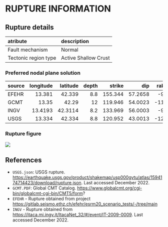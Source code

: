 # RUPTURE INFORMATION
    
## Rupture details

| atribute             | description          |
|:---------------------|:---------------------|
| Fault mechanism       | Normal               |
| Tectonic region type | Active Shallow Crust |

### Preferred nodal plane solution

| source   |   longitude |   latitude |   depth |   strike |     dip |   rake |   mag |
|:---------|------------:|-----------:|--------:|---------:|--------:|-------:|------:|
| EFEHR    |     13.381  |    42.339  |     8.8 |  155.344 | 57.2658 |    -90 |  6.18 |
| GCMT     |     13.35   |    42.29   |    12   |  119.946 | 54.0023 |   -113 |  6.3  |
| INGV     |     13.4193 |    42.3114 |     8.2 |  133.969 | 56.0003 |    -97 |  6.18 |
| USGS     |     13.334  |    42.334  |     8.8 |  120.952 | 43.0013 |   -124 |  6.3  |

### Rupture figure

![](earthquake_ruptures.png)

## References

- `USGS.json`: USGS rupture. https://earthquake.usgs.gov/product/shakemap/usp000gvtu/atlas/1594174714423/download/rupture.json. Last accessed December 2022.
- `GCMT.PDF`: Global CMT Catalog. https://www.globalcmt.org/cgi-bin/globalcmt-cgi-bin/CMT5/form?
- `EFEHR` - Rupture obtained from project https://gitlab.seismo.ethz.ch/efehr/esrm20_scenario_tests/-/tree/main
- `INGV` - Rupture obtained from https://itaca.mi.ingv.it/ItacaNet_32/#/event/IT-2009-0009. Last accessed December 2022.


